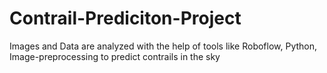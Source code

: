 # Contrail-Prediciton-Project
 Images and Data are analyzed with the help of tools like Roboflow, Python, Image-preprocessing to predict contrails in the sky
